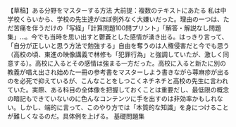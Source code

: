 【草稿】ある分野をマスターする方法 大前提：複数のテキストにあたる 私は中学校くらいから、学校の先生達がほぼ例外なく大嫌いだった。理由の一つは、ただ苦痛を伴うだけの「写経」「計算問題100問プリント」「解答・解説なし問題集」…。今でも当時を思い出すと鬱蒼とした感情が湧き出る。はっきり言って、「自分が正しいと思う方法で勉強する」自由を奪うのは人権侵害だと今でも思う（高校の頃、東進の映像講義で林修も「犯罪行為」と強調していたが、激しく同意する）。高校に入るとその感情は強まる一方だった。高校に入ると新たに別の教義が唱え出され始めた一冊の参考書をマスターしよう書きながら蕁麻疹が出るのを必死で抑えているが、こんなことをしつこくネチネチと高校の先生に言われていた。実際、ある科目の全体像を把握しておくことは重要だし、最低限の概念の暗記もできていないのに色んなコンテンツに手を出すのは非効率かもしれない。しかし、端的に言って、このやり方では「本質的な知識」を身につけることが難しくなるのだ。具体例を上げる。 基礎問題集
